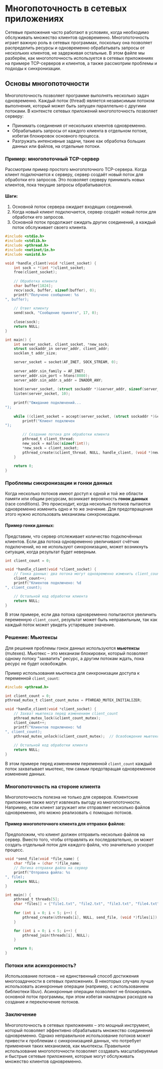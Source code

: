 
# Многопоточность в сетевых приложениях

Сетевые приложения часто работают в условиях, когда необходимо обслуживать множество клиентов одновременно. Многопоточность играет важную роль в сетевых программах, поскольку она позволяет распределить ресурсы и одновременно обрабатывать запросы от нескольких клиентов, не задерживая остальные. В этом файле мы разберём, как многопоточность используется в сетевых приложениях на примере TCP-серверов и клиентов, а также рассмотрим проблемы и подходы к синхронизации.

## Основы многопоточности

Многопоточность позволяет программе выполнять несколько задач одновременно. Каждый поток (thread) является независимым потоком выполнения, который может быть запущен параллельно с другими потоками. В контексте сетевых приложений многопоточность позволяет серверу:
- Принимать соединения от нескольких клиентов одновременно.
- Обрабатывать запросы от каждого клиента в отдельном потоке, избегая блокировок основного процесса.
- Разгружать интенсивные задачи, такие как обработка больших данных или файлов, на отдельные потоки.

### Пример: многопоточный TCP-сервер

Рассмотрим пример простого многопоточного TCP-сервера. Когда клиент подключается к серверу, сервер создаёт новый поток для обработки его запросов. Это позволяет серверу принимать новых клиентов, пока текущие запросы обрабатываются.

#### Шаги:
1. Основной поток сервера ожидает входящих соединений.
2. Когда новый клиент подключается, сервер создаёт новый поток для обработки его запросов.
3. Основной поток продолжает ожидать других соединений, а каждый поток обслуживает своего клиента.

```c
#include <stdio.h>
#include <stdlib.h>
#include <pthread.h>
#include <netinet/in.h>
#include <unistd.h>

void *handle_client(void *client_socket) {
    int sock = *(int *)client_socket;
    free(client_socket);
    
    // Обработка клиента
    char buffer[1024];
    recv(sock, buffer, sizeof(buffer), 0);
    printf("Получено сообщение: %s
", buffer);
    
    // Ответ клиенту
    send(sock, "Сообщение принято", 17, 0);
    
    close(sock);
    return NULL;
}

int main() {
    int server_socket, client_socket, *new_sock;
    struct sockaddr_in server_addr, client_addr;
    socklen_t addr_size;

    server_socket = socket(AF_INET, SOCK_STREAM, 0);
    
    server_addr.sin_family = AF_INET;
    server_addr.sin_port = htons(8080);
    server_addr.sin_addr.s_addr = INADDR_ANY;
    
    bind(server_socket, (struct sockaddr *)&server_addr, sizeof(server_addr));
    listen(server_socket, 10);
    
    printf("Ожидание подключений...
");
    
    while ((client_socket = accept(server_socket, (struct sockaddr *)&client_addr, &addr_size))) {
        printf("Клиент подключен
");
        
        // Создание потока для обработки клиента
        pthread_t client_thread;
        new_sock = malloc(sizeof(int));
        *new_sock = client_socket;
        pthread_create(&client_thread, NULL, handle_client, (void *)new_sock);
    }
    
    return 0;
}
```

### Проблемы синхронизации и гонки данных

Когда несколько потоков имеют доступ к одной и той же области памяти или общим ресурсам, возникает вероятность **гонок данных** (race conditions). Это происходит, когда несколько потоков пытаются одновременно изменить одно и то же значение. Для предотвращения этого нужно использовать механизмы синхронизации.

#### Пример гонки данных:

Представим, что сервер отслеживает количество подключённых клиентов. Если два потока одновременно увеличивают счётчик подключений, но не используют синхронизацию, может возникнуть ситуация, когда результат будет неверным.

```c
int client_count = 0;

void *handle_client(void *client_socket) {
    // Гонка данных: два потока могут одновременно изменить client_count
    client_count++;
    printf("Клиентов подключено: %d
", client_count);

    // Остальной код обработки клиента
    return NULL;
}
```

В этом примере, если два потока одновременно попытаются увеличить переменную `client_count`, результат может быть неправильным, так как каждый поток может увидеть устаревшее значение.

### Решение: Мьютексы

Для решения проблемы гонок данных используются **мьютексы** (mutexes). Мьютекс – это механизм блокировки, который позволяет одному потоку "захватить" ресурс, а другим потокам ждать, пока ресурс не будет освобождён.

Пример использования мьютекса для синхронизации доступа к переменной `client_count`:

```c
#include <pthread.h>

int client_count = 0;
pthread_mutex_t client_count_mutex = PTHREAD_MUTEX_INITIALIZER;

void *handle_client(void *client_socket) {
    // Захват мьютекса перед изменением client_count
    pthread_mutex_lock(&client_count_mutex);
    client_count++;
    printf("Клиентов подключено: %d
", client_count);
    pthread_mutex_unlock(&client_count_mutex);  // Освобождение мьютекса
    
    // Остальной код обработки клиента
    return NULL;
}
```

В этом примере перед изменением переменной `client_count` каждый поток захватывает мьютекс, тем самым предотвращая одновременное изменение данных.

### Многопоточность на стороне клиента

Многопоточность полезна не только для серверов. Клиентские приложения также могут извлекать выгоду из многопоточности. Например, если клиент загружает или отправляет несколько файлов одновременно, это можно реализовать с помощью потоков.

#### Пример многопоточного клиента для отправки файлов:

Предположим, что клиент должен отправить несколько файлов на сервер. Вместо того, чтобы отправлять их последовательно, он может создать отдельный поток для каждого файла, что значительно ускорит процесс.

```c
void *send_file(void *file_name) {
    char *file = (char *)file_name;
    // Логика отправки файла на сервер
    printf("Отправка файла: %s
", file);
    return NULL;
}

int main() {
    pthread_t threads[5];
    char *files[] = {"file1.txt", "file2.txt", "file3.txt", "file4.txt", "file5.txt"};
    
    for (int i = 0; i < 5; i++) {
        pthread_create(&threads[i], NULL, send_file, (void *)files[i]);
    }

    for (int i = 0; i < 5; i++) {
        pthread_join(threads[i], NULL);
    }

    return 0;
}
```

### Потоки или асинхронность?

Использование потоков – не единственный способ достижения многозадачности в сетевых приложениях. В некоторых случаях лучше использовать асинхронные операции (например, с использованием библиотеки libuv). Асинхронные операции позволяют не блокировать основной поток программы, при этом избегая накладных расходов на создание и переключение потоков.

### Заключение

Многопоточность в сетевых приложениях – это мощный инструмент, который позволяет эффективно обрабатывать множество соединений одновременно. Однако неправильное использование потоков может привести к проблемам с синхронизацией данных, что потребует применения таких механизмов, как мьютексы. Правильное использование многопоточности позволяет создавать масштабируемые и быстрые сетевые приложения, которые могут обслуживать множество клиентов одновременно.
